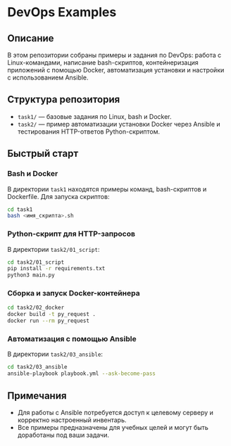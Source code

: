 # DevOps Examples

## Описание

В этом репозитории собраны примеры и задания по DevOps: работа с Linux-командами, написание bash-скриптов, контейнеризация приложений с помощью Docker, автоматизация установки и настройки с использованием Ansible.

## Структура репозитория

- `task1/` — базовые задания по Linux, bash и Docker.
- `task2/` — пример автоматизации установки Docker через Ansible и тестирования HTTP-ответов Python-скриптом.

## Быстрый старт

### Bash и Docker

В директории `task1` находятся примеры команд, bash-скриптов и Dockerfile. Для запуска скриптов:

```bash
cd task1
bash <имя_скрипта>.sh
```

### Python-скрипт для HTTP-запросов

В директории `task2/01_script`:

```bash
cd task2/01_script
pip install -r requirements.txt
python3 main.py
```

### Сборка и запуск Docker-контейнера

```bash
cd task2/02_docker
docker build -t py_request .
docker run --rm py_request
```

### Автоматизация с помощью Ansible

В директории `task2/03_ansible`:

```bash
cd task2/03_ansible
ansible-playbook playbook.yml --ask-become-pass
```

## Примечания

- Для работы с Ansible потребуется доступ к целевому серверу и корректно настроенный инвентарь.
- Все примеры предназначены для учебных целей и могут быть доработаны под ваши задачи.
